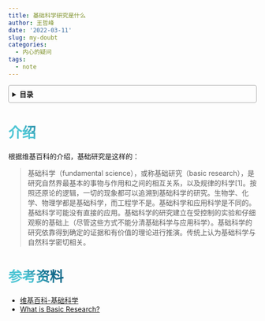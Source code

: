 ```yaml
---
title: 基础科学研究是什么
author: 王哲峰
date: '2022-03-11'
slug: my-doubt
categories:
  - 内心的疑问
tags:
  - note
---
```


<style>
h1 {
  background-color: #2B90B6;
  background-image: linear-gradient(45deg, #4EC5D4 10%, #146b8c 20%);
  background-size: 100%;
  -webkit-background-clip: text;
  -moz-background-clip: text;
  -webkit-text-fill-color: transparent;
  -moz-text-fill-color: transparent;
}
h2 {
  background-color: #2B90B6;
  background-image: linear-gradient(45deg, #4EC5D4 10%, #146b8c 20%);
  background-size: 100%;
  -webkit-background-clip: text;
  -moz-background-clip: text;
  -webkit-text-fill-color: transparent;
  -moz-text-fill-color: transparent;
}

details {
    border: 1px solid #aaa;
    border-radius: 4px;
    padding: .5em .5em 0;
}

summary {
    font-weight: bold;
    margin: -.5em -.5em 0;
    padding: .5em;
}

details[open] {
    padding: .5em;
}

details[open] summary {
    border-bottom: 1px solid #aaa;
    margin-bottom: .5em;
}
img {
    pointer-events: none;
}
</style>


<details><summary>目录</summary><p>

- [介绍](#介绍)
- [参考资料](#参考资料)
</p></details><p></p>

# 介绍

根据维基百科的介绍，基础研究是这样的：

> 基础科学（fundamental science），或称基础研究（basic research），是研究自然界最基本的事物与作用和之间的相互关系，以及规律的科学[1]。按照还原论的逻辑，一切的现象都可以追溯到基础科学的研究。生物学、化学、物理学都是基础科学，而工程学不是。基础科学和应用科学是不同的。基础科学可能没有直接的应用。基础科学的研究建立在受控制的实验和仔细观察的基础上（尽管这些方式不能分清基础科学与应用科学）。基础科学的研究依靠得到确定的证据和有价值的理论进行推演。传统上认为基础科学与自然科学密切相关。

# 参考资料

- [维基百科-基础科学](https://zh.wikipedia.org/wiki/%E5%9F%BA%E7%A1%80%E7%A7%91%E5%AD%A6)
- [What is Basic Research?](https://www.nsf.gov/pubs/1953/annualreports/ar_1953_sec6.pdf)